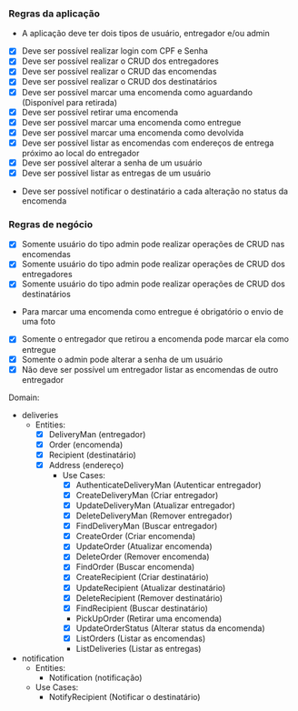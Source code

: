 ### Regras da aplicação

- A aplicação deve ter dois tipos de usuário, entregador e/ou admin
- [x] Deve ser possível realizar login com CPF e Senha
- [x] Deve ser possível realizar o CRUD dos entregadores
- [x] Deve ser possível realizar o CRUD das encomendas
- [x] Deve ser possível realizar o CRUD dos destinatários
- [x] Deve ser possível marcar uma encomenda como aguardando (Disponível para retirada)
- [x] Deve ser possível retirar uma encomenda
- [x] Deve ser possível marcar uma encomenda como entregue
- [x] Deve ser possível marcar uma encomenda como devolvida
- [x] Deve ser possível listar as encomendas com endereços de entrega próximo ao local do entregador
- [x] Deve ser possível alterar a senha de um usuário
- [x] Deve ser possível listar as entregas de um usuário
- Deve ser possível notificar o destinatário a cada alteração no status da encomenda

### Regras de negócio

- [x] Somente usuário do tipo admin pode realizar operações de CRUD nas encomendas
- [x] Somente usuário do tipo admin pode realizar operações de CRUD dos entregadores
- [x] Somente usuário do tipo admin pode realizar operações de CRUD dos destinatários
- Para marcar uma encomenda como entregue é obrigatório o envio de uma foto
- [x] Somente o entregador que retirou a encomenda pode marcar ela como entregue
- [x] Somente o admin pode alterar a senha de um usuário
- [x] Não deve ser possível um entregador listar as encomendas de outro entregador

Domain:
- deliveries
    - Entities:
      - [x] DeliveryMan (entregador)
      - [x] Order (encomenda)
      - [x] Recipient (destinatário)
      - [x] Address (endereço)
        - Use Cases:
          - [x] AuthenticateDeliveryMan (Autenticar entregador)
          - [x] CreateDeliveryMan (Criar entregador)
          - [x] UpdateDeliveryMan (Atualizar entregador)
          - [x] DeleteDeliveryMan (Remover entregador)
          - [x] FindDeliveryMan (Buscar entregador)
          - [x] CreateOrder (Criar encomenda)
          - [x] UpdateOrder (Atualizar encomenda)
          - [x] DeleteOrder (Remover encomenda)
          - [x] FindOrder (Buscar encomenda)
          - [x] CreateRecipient (Criar destinatário)
          - [x] UpdateRecipient (Atualizar destinatário)
          - [x] DeleteRecipient (Remover destinatário)
          - [x] FindRecipient (Buscar destinatário)
          - PickUpOrder (Retirar uma encomenda)
          - [x] UpdateOrderStatus (Alterar status da encomenda)
          - [x] ListOrders (Listar as encomendas)
          - ListDeliveries (Listar as entregas)
- notification
    - Entities:
      - Notification (notificação)
    - Use Cases:
      - NotifyRecipient (Notificar o destinatário)

